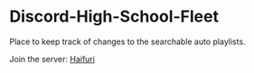 # Discord-High-School-Fleet

Place to keep track of changes to the searchable auto playlists.

Join the server: [Haifuri](https://discord.gg/BmFuJYs)
